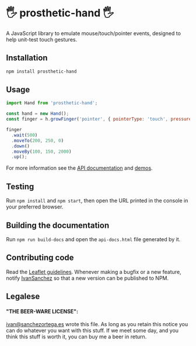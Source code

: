 
# 🖐️ prosthetic-hand 🖐️

A JavaScript library to emulate mouse/touch/pointer events, designed to help unit-test touch gestures.

## Installation

```bash
npm install prosthetic-hand
```

## Usage

```js
import Hand from 'prosthetic-hand';

const hand = new Hand();
const finger = h.growFinger('pointer', { pointerType: 'touch', pressure: 0.9 });

finger
  .wait(500)
  .moveTo(200, 250, 0)
  .down()
  .moveBy(100, 150, 2000)
  .up();
```

For more information see the [API documentation](http://leaflet.github.io/prosthetic-hand/api-docs.html) and [demos](http://leaflet.github.io/prosthetic-hand/demos/).

## Testing

Run `npm install` and `npm start`, then open the URL printed in the console in your preferred browser.

## Building the documentation

Run `npm run build-docs` and open the `api-docs.html` file generated by it.

## Contributing code

Read the [Leaflet guidelines](https://github.com/Leaflet/Leaflet/blob/main/CONTRIBUTING.md). Whenever making a bugfix or a new feature, notify [IvanSanchez](https://github.com/IvanSanchez) so that a new version can be published to NPM.

## Legalese

#### "THE BEER-WARE LICENSE":

<ivan@sanchezortega.es> wrote this file. As long as you retain this notice you
can do whatever you want with this stuff. If we meet some day, and you think
this stuff is worth it, you can buy me a beer in return.
